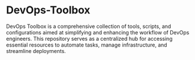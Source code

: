 # DevOps-Toolbox
DevOps Toolbox is a comprehensive collection of tools, scripts, and configurations aimed at simplifying and enhancing the workflow of DevOps engineers. This repository serves as a centralized hub for accessing essential resources to automate tasks, manage infrastructure, and streamline deployments.
